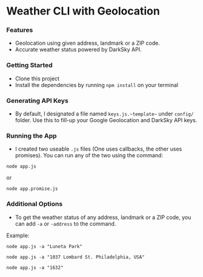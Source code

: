 # Weather CLI with Geolocation

### Features

* Geolocation using given address, landmark or a ZIP code.
* Accurate weather status powered by DarkSky API.


### Getting Started

* Clone this project
* Install the dependencies by running `npm install` on your terminal


### Generating API Keys

* By default, I designated a file named `keys.js.~template~` under `config/` folder. Use this to fill-up your Google Geolocation and DarkSky API keys.


### Running the App

* I created two useable `.js` files (One uses callbacks, the other uses promises). You can run any of the two using the command: 

`node app.js` 

or 

`node app.promise.js`


### Additional Options

* To get the weather status of any address, landmark or a ZIP code, you can add `-a` or `-address` to the command.

Example: 

`node app.js -a "Luneta Park"`

`node app.js -a "1037 Lombard St. Philadelphia, USA"`

`node app.js -a "1632"`
